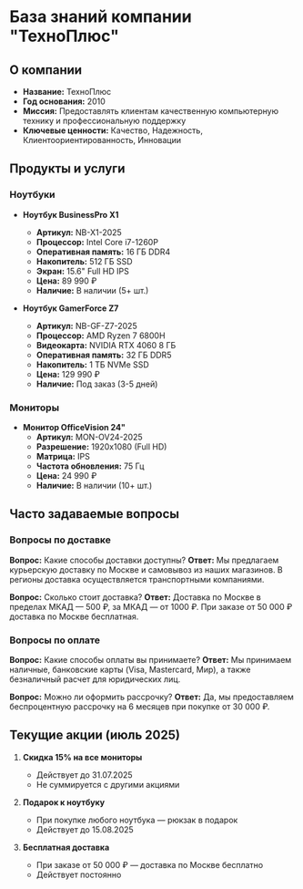 # База знаний компании "ТехноПлюс"

## О компании
- **Название:** ТехноПлюс
- **Год основания:** 2010
- **Миссия:** Предоставлять клиентам качественную компьютерную технику и профессиональную поддержку
- **Ключевые ценности:** Качество, Надежность, Клиентоориентированность, Инновации

## Продукты и услуги
### Ноутбуки
- **Ноутбук BusinessPro X1**
  - **Артикул:** NB-X1-2025
  - **Процессор:** Intel Core i7-1260P
  - **Оперативная память:** 16 ГБ DDR4
  - **Накопитель:** 512 ГБ SSD
  - **Экран:** 15.6" Full HD IPS
  - **Цена:** 89 990 ₽
  - **Наличие:** В наличии (5+ шт.)

- **Ноутбук GamerForce Z7**
  - **Артикул:** NB-GF-Z7-2025
  - **Процессор:** AMD Ryzen 7 6800H
  - **Видеокарта:** NVIDIA RTX 4060 8 ГБ
  - **Оперативная память:** 32 ГБ DDR5
  - **Накопитель:** 1 ТБ NVMe SSD
  - **Цена:** 129 990 ₽
  - **Наличие:** Под заказ (3-5 дней)

### Мониторы
- **Монитор OfficeVision 24"**
  - **Артикул:** MON-OV24-2025
  - **Разрешение:** 1920x1080 (Full HD)
  - **Матрица:** IPS
  - **Частота обновления:** 75 Гц
  - **Цена:** 24 990 ₽
  - **Наличие:** В наличии (10+ шт.)

## Часто задаваемые вопросы

### Вопросы по доставке
**Вопрос:** Какие способы доставки доступны?
**Ответ:** Мы предлагаем курьерскую доставку по Москве и самовывоз из наших магазинов. В регионы доставка осуществляется транспортными компаниями.

**Вопрос:** Сколько стоит доставка?
**Ответ:** Доставка по Москве в пределах МКАД — 500 ₽, за МКАД — от 1000 ₽. При заказе от 50 000 ₽ доставка по Москве бесплатная.

### Вопросы по оплате
**Вопрос:** Какие способы оплаты вы принимаете?
**Ответ:** Мы принимаем наличные, банковские карты (Visa, Mastercard, Мир), а также безналичный расчет для юридических лиц.

**Вопрос:** Можно ли оформить рассрочку?
**Ответ:** Да, мы предоставляем беспроцентную рассрочку на 6 месяцев при покупке от 30 000 ₽.

## Текущие акции (июль 2025)
1. **Скидка 15% на все мониторы**
   - Действует до 31.07.2025
   - Не суммируется с другими акциями

2. **Подарок к ноутбуку**
   - При покупке любого ноутбука — рюкзак в подарок
   - Действует до 15.08.2025

3. **Бесплатная доставка**
   - При заказе от 50 000 ₽ — доставка по Москве бесплатно
   - Действует постоянно
